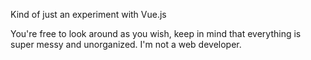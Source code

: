 Kind of just an experiment with Vue.js

You're free to look around as you wish, keep in mind that everything is super messy and unorganized. I'm not a web developer.
